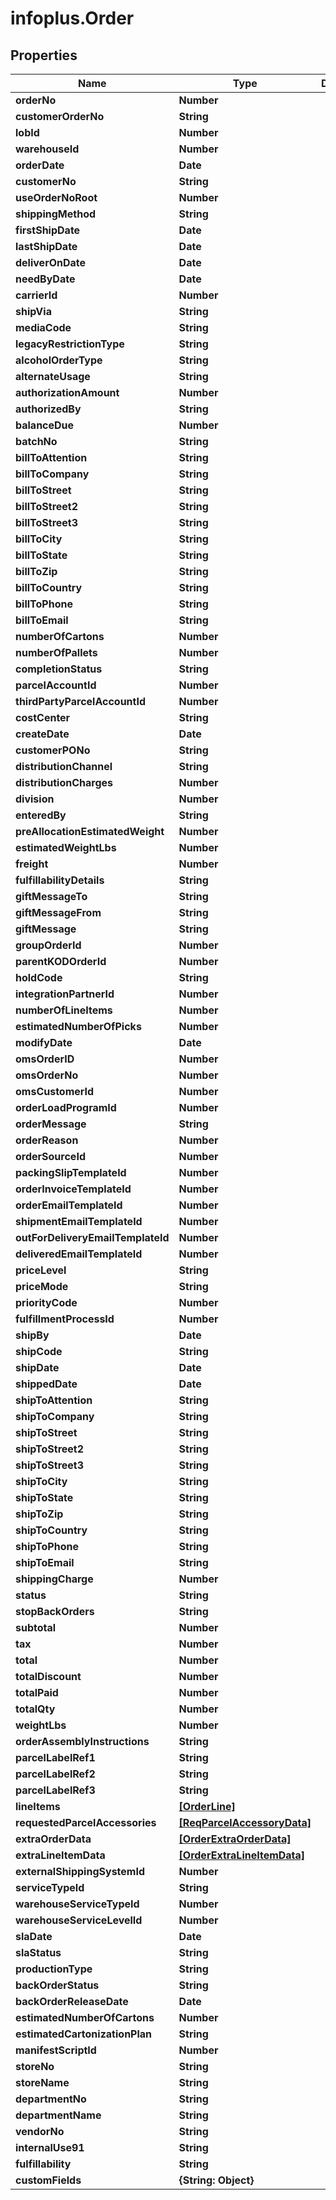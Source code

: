 # infoplus.Order

## Properties
Name | Type | Description | Notes
------------ | ------------- | ------------- | -------------
**orderNo** | **Number** |  | [optional] 
**customerOrderNo** | **String** |  | [optional] 
**lobId** | **Number** |  | 
**warehouseId** | **Number** |  | 
**orderDate** | **Date** |  | [optional] 
**customerNo** | **String** |  | [optional] 
**useOrderNoRoot** | **Number** |  | [optional] 
**shippingMethod** | **String** |  | [optional] 
**firstShipDate** | **Date** |  | [optional] 
**lastShipDate** | **Date** |  | [optional] 
**deliverOnDate** | **Date** |  | [optional] 
**needByDate** | **Date** |  | [optional] 
**carrierId** | **Number** |  | [optional] 
**shipVia** | **String** |  | [optional] 
**mediaCode** | **String** |  | [optional] 
**legacyRestrictionType** | **String** |  | [optional] 
**alcoholOrderType** | **String** |  | [optional] 
**alternateUsage** | **String** |  | [optional] 
**authorizationAmount** | **Number** |  | [optional] 
**authorizedBy** | **String** |  | [optional] 
**balanceDue** | **Number** |  | [optional] 
**batchNo** | **String** |  | [optional] 
**billToAttention** | **String** |  | [optional] 
**billToCompany** | **String** |  | [optional] 
**billToStreet** | **String** |  | [optional] 
**billToStreet2** | **String** |  | [optional] 
**billToStreet3** | **String** |  | [optional] 
**billToCity** | **String** |  | [optional] 
**billToState** | **String** |  | [optional] 
**billToZip** | **String** |  | [optional] 
**billToCountry** | **String** |  | [optional] 
**billToPhone** | **String** |  | [optional] 
**billToEmail** | **String** |  | [optional] 
**numberOfCartons** | **Number** |  | [optional] 
**numberOfPallets** | **Number** |  | [optional] 
**completionStatus** | **String** |  | [optional] 
**parcelAccountId** | **Number** |  | [optional] 
**thirdPartyParcelAccountId** | **Number** |  | [optional] 
**costCenter** | **String** |  | [optional] 
**createDate** | **Date** |  | [optional] 
**customerPONo** | **String** |  | [optional] 
**distributionChannel** | **String** |  | [optional] 
**distributionCharges** | **Number** |  | [optional] 
**division** | **Number** |  | [optional] 
**enteredBy** | **String** |  | [optional] 
**preAllocationEstimatedWeight** | **Number** |  | [optional] 
**estimatedWeightLbs** | **Number** |  | [optional] 
**freight** | **Number** |  | [optional] 
**fulfillabilityDetails** | **String** |  | [optional] 
**giftMessageTo** | **String** |  | [optional] 
**giftMessageFrom** | **String** |  | [optional] 
**giftMessage** | **String** |  | [optional] 
**groupOrderId** | **Number** |  | [optional] 
**parentKODOrderId** | **Number** |  | [optional] 
**holdCode** | **String** |  | [optional] 
**integrationPartnerId** | **Number** |  | [optional] 
**numberOfLineItems** | **Number** |  | [optional] 
**estimatedNumberOfPicks** | **Number** |  | [optional] 
**modifyDate** | **Date** |  | [optional] 
**omsOrderID** | **Number** |  | [optional] 
**omsOrderNo** | **Number** |  | [optional] 
**omsCustomerId** | **Number** |  | [optional] 
**orderLoadProgramId** | **Number** |  | [optional] 
**orderMessage** | **String** |  | [optional] 
**orderReason** | **Number** |  | [optional] 
**orderSourceId** | **Number** |  | [optional] 
**packingSlipTemplateId** | **Number** |  | [optional] 
**orderInvoiceTemplateId** | **Number** |  | [optional] 
**orderEmailTemplateId** | **Number** |  | [optional] 
**shipmentEmailTemplateId** | **Number** |  | [optional] 
**outForDeliveryEmailTemplateId** | **Number** |  | [optional] 
**deliveredEmailTemplateId** | **Number** |  | [optional] 
**priceLevel** | **String** |  | [optional] 
**priceMode** | **String** |  | [optional] 
**priorityCode** | **Number** |  | [optional] 
**fulfillmentProcessId** | **Number** |  | [optional] 
**shipBy** | **Date** |  | [optional] 
**shipCode** | **String** |  | [optional] 
**shipDate** | **Date** |  | [optional] 
**shippedDate** | **Date** |  | [optional] 
**shipToAttention** | **String** |  | [optional] 
**shipToCompany** | **String** |  | [optional] 
**shipToStreet** | **String** |  | [optional] 
**shipToStreet2** | **String** |  | [optional] 
**shipToStreet3** | **String** |  | [optional] 
**shipToCity** | **String** |  | [optional] 
**shipToState** | **String** |  | [optional] 
**shipToZip** | **String** |  | [optional] 
**shipToCountry** | **String** |  | [optional] 
**shipToPhone** | **String** |  | [optional] 
**shipToEmail** | **String** |  | [optional] 
**shippingCharge** | **Number** |  | [optional] 
**status** | **String** |  | [optional] 
**stopBackOrders** | **String** |  | [optional] 
**subtotal** | **Number** |  | [optional] 
**tax** | **Number** |  | [optional] 
**total** | **Number** |  | [optional] 
**totalDiscount** | **Number** |  | [optional] 
**totalPaid** | **Number** |  | [optional] 
**totalQty** | **Number** |  | [optional] 
**weightLbs** | **Number** |  | [optional] 
**orderAssemblyInstructions** | **String** |  | [optional] 
**parcelLabelRef1** | **String** |  | [optional] 
**parcelLabelRef2** | **String** |  | [optional] 
**parcelLabelRef3** | **String** |  | [optional] 
**lineItems** | [**[OrderLine]**](OrderLine.md) |  | 
**requestedParcelAccessories** | [**[ReqParcelAccessoryData]**](ReqParcelAccessoryData.md) |  | [optional] 
**extraOrderData** | [**[OrderExtraOrderData]**](OrderExtraOrderData.md) |  | [optional] 
**extraLineItemData** | [**[OrderExtraLineItemData]**](OrderExtraLineItemData.md) |  | [optional] 
**externalShippingSystemId** | **Number** |  | [optional] 
**serviceTypeId** | **String** |  | [optional] 
**warehouseServiceTypeId** | **Number** |  | [optional] 
**warehouseServiceLevelId** | **Number** |  | [optional] 
**slaDate** | **Date** |  | [optional] 
**slaStatus** | **String** |  | [optional] 
**productionType** | **String** |  | [optional] 
**backOrderStatus** | **String** |  | [optional] 
**backOrderReleaseDate** | **Date** |  | [optional] 
**estimatedNumberOfCartons** | **Number** |  | [optional] 
**estimatedCartonizationPlan** | **String** |  | [optional] 
**manifestScriptId** | **Number** |  | [optional] 
**storeNo** | **String** |  | [optional] 
**storeName** | **String** |  | [optional] 
**departmentNo** | **String** |  | [optional] 
**departmentName** | **String** |  | [optional] 
**vendorNo** | **String** |  | [optional] 
**internalUse91** | **String** |  | [optional] 
**fulfillability** | **String** |  | [optional] 
**customFields** | **{String: Object}** |  | [optional] 


